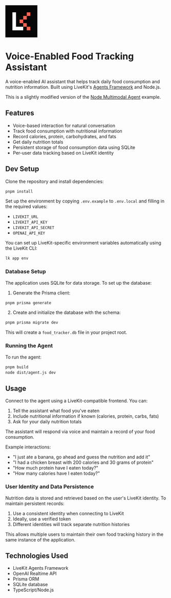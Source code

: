 <a href="https://livekit.io/">
  <img src="./.github/assets/livekit-mark.png" alt="LiveKit logo" width="100" height="100">
</a>

# Voice-Enabled Food Tracking Assistant

A voice-enabled AI assistant that helps track daily food consumption and nutrition information. Built using LiveKit's [Agents Framework](https://github.com/livekit/agents-js) and Node.js.

This is a slightly modified version of the [Node Multimodal Agent](https://github.com/livekit-examples/multimodal-agent-node) example.

## Features

- Voice-based interaction for natural conversation
- Track food consumption with nutritional information
- Record calories, protein, carbohydrates, and fats
- Get daily nutrition totals
- Persistent storage of food consumption data using SQLite
- Per-user data tracking based on LiveKit identity

## Dev Setup

Clone the repository and install dependencies:

```bash
pnpm install
```

Set up the environment by copying `.env.example` to `.env.local` and filling in the required values:

- `LIVEKIT_URL`
- `LIVEKIT_API_KEY`
- `LIVEKIT_API_SECRET`
- `OPENAI_API_KEY`

You can set up LiveKit-specific environment variables automatically using the LiveKit CLI:

```bash
lk app env
```

### Database Setup

The application uses SQLite for data storage. To set up the database:

1. Generate the Prisma client:
```bash
pnpm prisma generate
```

2. Create and initialize the database with the schema:
```bash
pnpm prisma migrate dev
```

This will create a `food_tracker.db` file in your project root.

### Running the Agent

To run the agent:
    
```bash
pnpm build
node dist/agent.js dev
```

## Usage

Connect to the agent using a LiveKit-compatible frontend. You can:

1. Tell the assistant what food you've eaten
2. Include nutritional information if known (calories, protein, carbs, fats)
3. Ask for your daily nutrition totals

The assistant will respond via voice and maintain a record of your food consumption.

Example interactions:
- "I just ate a banana, go ahead and guess the nutrition and add it"
- "I had a chicken breast with 200 calories and 30 grams of protein"
- "How much protein have I eaten today?"
- "How many calories have I eaten today?"

### User Identity and Data Persistence

Nutrition data is stored and retrieved based on the user's LiveKit identity. To maintain persistent records:

1. Use a consistent identity when connecting to LiveKit
2. Ideally, use a verified token
3. Different identities will track separate nutrition histories

This allows multiple users to maintain their own food tracking history in the same instance of the application.

## Technologies Used

- LiveKit Agents Framework
- OpenAI Realtime API
- Prisma ORM
- SQLite database
- TypeScript/Node.js
